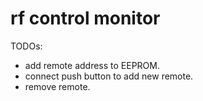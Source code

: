 # rf control monitor

TODOs:

- add remote address to EEPROM.
- connect push button to add new remote.
- remove remote.

<!-- 
commit notes:
added debunce to read command function
implement functionality to LEDs
filter remotes 
-->
